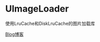 # UImageLoader
使用LruCache和DiskLruCache的图片加载库

[Blog博客](http://blog.csdn.net/s122ktyt/article/details/69357392)
